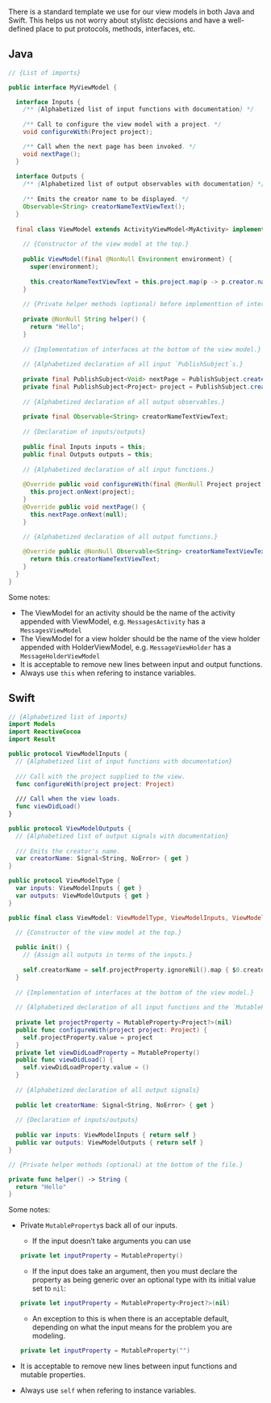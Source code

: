 There is a standard template we use for our view models in both Java and Swift. This helps us not worry about stylistc 
decisions and have a well-defined place to put protocols, methods, interfaces, etc.

## Java
```java
// {List of imports}

public interface MyViewModel {

  interface Inputs {
    /** {Alphabetized list of input functions with documentation} */
    
    /** Call to configure the view model with a project. */
    void configureWith(Project project);

    /** Call when the next page has been invoked. */
    void nextPage();
  }
  
  interface Outputs {
    /** {Alphabetized list of output observables with documentation} */
  
    /** Emits the creator name to be displayed. */
    Observable<String> creatorNameTextViewText();
  }
  
  final class ViewModel extends ActivityViewModel<MyActivity> implements Inputs, Outputs {
  
    // {Constructor of the view model at the top.}
    
    public ViewModel(final @NonNull Environment environment) { 
      super(environment);
       
      this.creatorNameTextViewText = this.project.map(p -> p.creator.name);
    }
    
    // {Private helper methods (optional) before implementtion of interfaces.}
    
    private @NonNull String helper() {
      return "Hello";
    }
    
    // {Implementation of interfaces at the bottom of the view model.}
  
    // {Alphabetized declaration of all input `PublishSubject`s.}
    
    private final PublishSubject<Void> nextPage = PublishSubject.create();
    private final PublishSubject<Project> project = PublishSubject.create();
    
    // {Alphabetized declaration of all output observables.}
    
    private final Observable<String> creatorNameTextViewText;
    
    // {Declaration of inputs/outputs}
    
    public final Inputs inputs = this;
    public final Outputs outputs = this;
    
    // {Alphabetized declaration of all input functions.}
    
    @Override public void configureWith(final @NonNull Project project) {
      this.project.onNext(project);
    }
    @Override public void nextPage() {
      this.nextPage.onNext(null);
    }

    // {Alphabetized declaration of all output functions.}
    
    @Override public @NonNull Observable<String> creatorNameTextViewText() {
      return this.creatorNameTextViewText;
    }
  }
}
```

Some notes:

* The ViewModel for an activity should be the name of the activity appended with ViewModel, e.g. `MessagesActivity` has a `MessagesViewModel`
* The ViewModel for a view holder should be the name of the view holder appended with HolderViewModel, e.g. `MessageViewHolder` has a `MessageHolderViewModel`
* It is acceptable to remove new lines between input and output functions.
* Always use `this` when refering to instance variables.


## Swift

```swift
// {Alphabetized list of imports}
import Models
import ReactiveCocoa
import Result

public protocol ViewModelInputs {
  // {Alphabetized list of input functions with documentation}
  
  /// Call with the project supplied to the view.
  func configureWith(project project: Project)
  
  /// Call when the view loads.
  func viewDidLoad()
}

public protocol ViewModelOutputs {
  // {Alphabetized list of output signals with documentation}
  
  /// Emits the creator's name.
  var creatorName: Signal<String, NoError> { get }
}

public protocol ViewModelType {
  var inputs: ViewModelInputs { get }
  var outputs: ViewModelOutputs { get }
}

public final class ViewModel: ViewModelType, ViewModelInputs, ViewModelOutputs {

  // {Constructor of the view model at the top.}
  
  public init() {
    // {Assign all outputs in terms of the inputs.}
   
    self.creatorName = self.projectProperty.ignoreNil().map { $0.creator.name }
  }
  
  // {Implementation of interfaces at the bottom of the view model.}
  
  // {Alphabetized declaration of all input functions and the `MutableProperty`s that back them.}
  
  private let projectProperty = MutableProperty<Project?>(nil)
  public func configureWith(project project: Project) {
    self.projectProperty.value = project
  }
  private let viewDidLoadProperty = MutableProperty()
  public func viewDidLoad() {
    self.viewDidLoadProperty.value = ()
  }
  
  // {Alphabetized declaration of all output signals}
  
  public let creatorName: Signal<String, NoError> { get }
  
  // {Declaration of inputs/outputs}
  
  public var inputs: ViewModelInputs { return self }
  public var outputs: ViewModelOutputs { return self }
}

// {Private helper methods (optional) at the bottom of the file.}

private func helper() -> String {
  return "Hello"
}
```

Some notes:

* Private `MutableProperty`s back all of our inputs. 
  * If the input doesn’t take arguments you can use 
  ```swift
  private let inputProperty = MutableProperty()
  ```
  * If the input does take an argument, then you must declare the property as being generic over an optional type with its
initial value set to `nil`:
  ```swift
  private let inputProperty = MutableProperty<Project?>(nil)
  ```
  * An exception to this is when there is an acceptable default, depending on what the input means for the problem you 
  are modeling.
  ```swift
  private let inputProperty = MutableProperty("")
  ```
* It is acceptable to remove new lines between input functions and mutable properties.

* Always use `self` when refering to instance variables.
